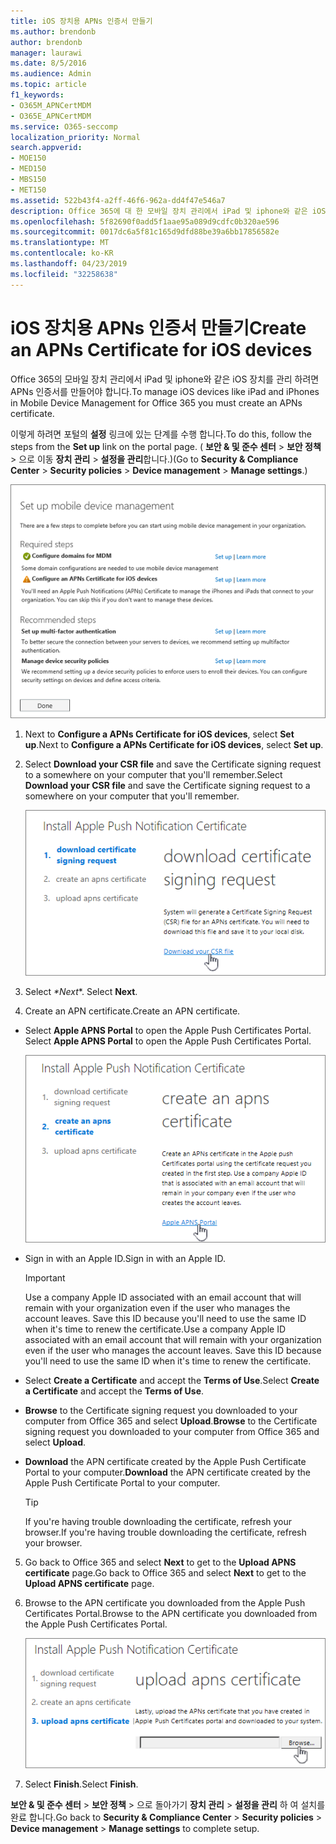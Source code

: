 ```yaml
---
title: iOS 장치용 APNs 인증서 만들기
ms.author: brendonb
author: brendonb
manager: laurawi
ms.date: 8/5/2016
ms.audience: Admin
ms.topic: article
f1_keywords:
- O365M_APNCertMDM
- O365E_APNCertMDM
ms.service: O365-seccomp
localization_priority: Normal
search.appverid:
- MOE150
- MED150
- MBS150
- MET150
ms.assetid: 522b43f4-a2ff-46f6-962a-dd4f47e546a7
description: Office 365에 대 한 모바일 장치 관리에서 iPad 및 iphone와 같은 iOS 장치를 관리 하려면 다음 단계에 따라 APNs 인증서를 먼저 만듭니다.
ms.openlocfilehash: 5f82690f0add5f1aae95a089d9cdfc0b320ae596
ms.sourcegitcommit: 0017dc6a5f81c165d9dfd88be39a6bb17856582e
ms.translationtype: MT
ms.contentlocale: ko-KR
ms.lasthandoff: 04/23/2019
ms.locfileid: "32258638"
---
```

# <a name="create-an-apns-certificate-for-ios-devices"></a><span data-ttu-id="7d668-103">iOS 장치용 APNs 인증서 만들기</span><span class="sxs-lookup"><span data-stu-id="7d668-103">Create an APNs Certificate for iOS devices</span></span>

 <span data-ttu-id="7d668-104">Office 365의 모바일 장치 관리에서 iPad 및 iphone와 같은 iOS 장치를 관리 하려면 APNs 인증서를 만들어야 합니다.</span><span class="sxs-lookup"><span data-stu-id="7d668-104">To manage iOS devices like iPad and iPhones in Mobile Device Management for Office 365 you must create an APNs certificate.</span></span> 
  
<span data-ttu-id="7d668-105">이렇게 하려면 포털의 **설정** 링크에 있는 단계를 수행 합니다.</span><span class="sxs-lookup"><span data-stu-id="7d668-105">To do this, follow the steps from the **Set up** link on the portal page.</span></span> <span data-ttu-id="7d668-106">( **보안 &amp; 및 준수 센터** \> **보안 정책** \> 으로 이동 **장치 관리** \> **설정을 관리**합니다.)</span><span class="sxs-lookup"><span data-stu-id="7d668-106">(Go to **Security &amp; Compliance Center** \> **Security policies** \> **Device management** \> **Manage settings**.)</span></span>
  
![모바일 장치 관리 필수 및 권장 단계 설정](media/d71e3c76-b6b9-4549-ade6-cbfab846d908.png)
  
1. <span data-ttu-id="7d668-108">Next to **Configure a APNs Certificate for iOS devices**, select **Set up**.</span><span class="sxs-lookup"><span data-stu-id="7d668-108">Next to **Configure a APNs Certificate for iOS devices**, select **Set up**.</span></span>
    
2. <span data-ttu-id="7d668-109">Select **Download your CSR file** and save the Certificate signing request to a somewhere on your computer that you'll remember.</span><span class="sxs-lookup"><span data-stu-id="7d668-109">Select **Download your CSR file** and save the Certificate signing request to a somewhere on your computer that you'll remember.</span></span> 
    
    ![APN 인증서 설치 대화 상자](media/03aa8a24-e95c-4077-9b6b-ef76a86bafd7.png)
  
3. <span data-ttu-id="7d668-111"> Select *\*Next*\*. </span><span class="sxs-lookup"><span data-stu-id="7d668-111">Select **Next**.</span></span>
    
4. <span data-ttu-id="7d668-112"> Create an APN certificate.</span><span class="sxs-lookup"><span data-stu-id="7d668-112">Create an APN certificate.</span></span>
    
  - <span data-ttu-id="7d668-113">Select **Apple APNS Portal** to open the Apple Push Certificates Portal. </span><span class="sxs-lookup"><span data-stu-id="7d668-113">Select **Apple APNS Portal** to open the Apple Push Certificates Portal.</span></span> 
    
    ![Apple APNS 포털이 선택 된 APN 알림 인증서 대화 상자 설치](media/ce19f53c-f44a-470b-baf3-9278dfda2ba5.png)
  
  - <span data-ttu-id="7d668-115">Sign in with an Apple ID.</span><span class="sxs-lookup"><span data-stu-id="7d668-115">Sign in with an Apple ID.</span></span>
    
    > [!IMPORTANT]
    > <span data-ttu-id="7d668-p102">Use a company Apple ID associated with an email account that will remain with your organization even if the user who manages the account leaves. Save this ID because you'll need to use the same ID when it's time to renew the certificate.</span><span class="sxs-lookup"><span data-stu-id="7d668-p102">Use a company Apple ID associated with an email account that will remain with your organization even if the user who manages the account leaves. Save this ID because you'll need to use the same ID when it's time to renew the certificate.</span></span> 
  
  - <span data-ttu-id="7d668-118">Select **Create a Certificate** and accept the **Terms of Use**.</span><span class="sxs-lookup"><span data-stu-id="7d668-118">Select **Create a Certificate** and accept the **Terms of Use**.</span></span>
    
  - <span data-ttu-id="7d668-119">**Browse** to the Certificate signing request you downloaded to your computer from Office 365 and select **Upload**.</span><span class="sxs-lookup"><span data-stu-id="7d668-119">**Browse** to the Certificate signing request you downloaded to your computer from Office 365 and select **Upload**.</span></span>
    
  - <span data-ttu-id="7d668-120">**Download** the APN certificate created by the Apple Push Certificate Portal to your computer.</span><span class="sxs-lookup"><span data-stu-id="7d668-120">**Download** the APN certificate created by the Apple Push Certificate Portal to your computer.</span></span> 
    
    > [!TIP]
    > <span data-ttu-id="7d668-121">If you're having trouble downloading the certificate, refresh your browser.</span><span class="sxs-lookup"><span data-stu-id="7d668-121">If you're having trouble downloading the certificate, refresh your browser.</span></span> 
  
5. <span data-ttu-id="7d668-122">Go back to Office 365 and select **Next** to get to the **Upload APNS certificate** page.</span><span class="sxs-lookup"><span data-stu-id="7d668-122">Go back to Office 365 and select **Next** to get to the **Upload APNS certificate** page.</span></span> 
    
6. <span data-ttu-id="7d668-123"> Browse to the APN certificate you downloaded from the Apple Push Certificates Portal.</span><span class="sxs-lookup"><span data-stu-id="7d668-123">Browse to the APN certificate you downloaded from the Apple Push Certificates Portal.</span></span>
    
    ![검색 단추를 클릭 하 여 Apple에서 다운로드 한 APNS 인증서를 선택 합니다.](media/afe2849d-af23-4c55-9009-d8f25edaf6c0.png)
  
7. <span data-ttu-id="7d668-125">Select **Finish**.</span><span class="sxs-lookup"><span data-stu-id="7d668-125">Select **Finish**.</span></span>
    
<span data-ttu-id="7d668-126">**보안 &amp; 및 준수 센터** \> **보안 정책** \> 으로 돌아가기 **장치 관리** \> **설정을 관리** 하 여 설치를 완료 합니다.</span><span class="sxs-lookup"><span data-stu-id="7d668-126">Go back to **Security &amp; Compliance Center** \> **Security policies** \> **Device management** \> **Manage settings** to complete setup.</span></span> 
  

